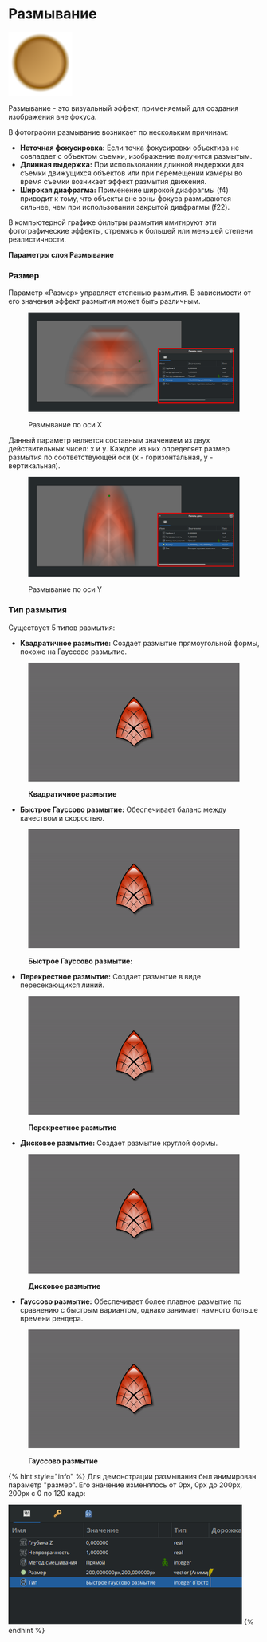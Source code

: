 # Размывание

<img src="../.gitbook/assets/layer_blur_blur_icon.png" alt="" data-size="original">

Размывание - это визуальный эффект, применяемый для создания изображения вне фокуса.

В фотографии размывание возникает по нескольким причинам:

* **Неточная фокусировка:** Если точка фокусировки объектива не совпадает с объектом съемки, изображение получится размытым.
* **Длинная выдержка:** При использовании длинной выдержки для съемки движущихся объектов или при перемещении камеры во время съемки возникает эффект размытия движения.
* **Широкая диафрагма:** Применение широкой диафрагмы (f4) приводит к тому, что объекты вне зоны фокуса размываются сильнее, чем при использовании закрытой диафрагмы (f22).

В компьютерной графике фильтры размытия имитируют эти фотографические эффекты, стремясь к большей или меньшей степени реалистичности.

**Параметры слоя Размывание**

### Размер

Параметр «Размер» управляет степенью размытия. В зависимости от его значения эффект размытия может быть различным.&#x20;

<figure><img src="../.gitbook/assets/1 (3).png" alt=""><figcaption><p>Размывание по оси X</p></figcaption></figure>

Данный параметр является составным значением из двух действительных чисел: x и y. Каждое из них определяет размер размытия по соответствующей оси (x - горизонтальная, y - вертикальная).

<figure><img src="../.gitbook/assets/2 (2) (1).png" alt=""><figcaption><p>Размывание по оси Y</p></figcaption></figure>

### Тип размытия

Существует 5 типов размытия:

* **Квадратичное размытие:** Создает размытие прямоугольной формы, похоже на Гауссово размытие.

<figure><img src="../.gitbook/assets/square.gif" alt=""><figcaption><p><strong>Квадратичное размытие</strong></p></figcaption></figure>

* **Быстрое Гауссово размытие:** Обеспечивает баланс между качеством и скоростью.

<figure><img src="../.gitbook/assets/fastgaus.gif" alt=""><figcaption><p><strong>Быстрое Гауссово размытие:</strong></p></figcaption></figure>

* **Перекрестное размытие:** Создает размытие в виде пересекающихся линий.

<figure><img src="../.gitbook/assets/cross.gif" alt=""><figcaption><p><strong>Перекрестное размытие</strong></p></figcaption></figure>

* **Дисковое размытие:** Создает размытие круглой формы.

<figure><img src="../.gitbook/assets/disk.gif" alt=""><figcaption><p><strong>Дисковое размытие</strong></p></figcaption></figure>

* **Гауссово размытие:** Обеспечивает более плавное размытие по сравнению с быстрым вариантом, однако занимает намного больше времени рендера.

<figure><img src="../.gitbook/assets/gaus.gif" alt=""><figcaption><p><strong>Гауссово размытие</strong></p></figcaption></figure>

{% hint style="info" %}
Для демонстрации размывания был анимирован параметр "размер". Его значение изменялось от 0px, 0px до 200px, 200px c 0 по 120 кадр:

<img src="../.gitbook/assets/2024-04-24_17-18.png" alt="" data-size="original">
{% endhint %}



